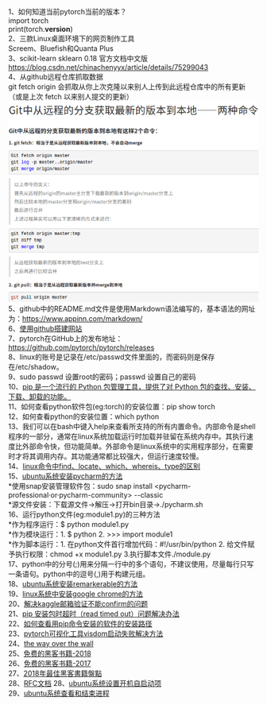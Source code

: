 1、如何知道当前pytorch当前的版本？<br>
import torch<br>
print(torch.__version__)<br>
2、三款Linux桌面环境下的网页制作工具<br>
Screem、Bluefish和Quanta Plus <br>
3、scikit-learn sklearn 0.18 官方文档中文版<br>
https://blog.csdn.net/chinachenyyx/article/details/75299043<br>
4、从github远程仓库抓取数据<br>
git fetch origin 会抓取从你上次克隆以来别人上传到此远程仓库中的所有更新（或是上次 fetch 以来别人提交的更新）<br>
![fromremotetolocal](https://github.com/Ryan-Lily/python-learning-notes/blob/master/images/Fetch-and-Pull.png)<br>
5、github中的README.md文件是使用Markdown语法编写的，基本语法的网址为：https://www.appinn.com/markdown/<br>
6、[使用github搭建网站](https://blog.csdn.net/pipisorry/article/details/51707366)<br>
7、pytorch在GitHub上的发布地址：https://github.com/pytorch/pytorch/releases  
8、linux的账号是记录在/etc/passwd文件里面的，而密码则是保存在/etc/shadow。  
9、sudo passwd 设置root的密码；passwd 设置自己的密码  
10、[pip 是一个流行的 Python 包管理工具，提供了对 Python 包的查找、安装、下载、卸载的功能。](https://blog.csdn.net/liuchunming033/article/details/39578019)  
11、如何查看python软件包(eg:torch)的安装位置：pip show torch  
12、如何查看python的安装位置：which python  
13、我们可以在bash中键入help来查看所支持的所有内置命令。内部命令是shell程序的一部分，通常在linux系统加载运行时加载并驻留在系统内存中。其执行速度比外部命令快，但功能简单。外部命令是linux系统中的实用程序部分，在需要时才将其调用内存。其功能通常都比较强大，但运行速度较慢。  
14、[linux命令中find、locate、which、whereis、type的区别](https://www.cnblogs.com/jycjy/p/6940544.html)  
15、[ubuntu系统安装pycharm的方法](https://www.jetbrains.com/help/pycharm/install-and-set-up-pycharm.html#linux)  
*使用snap安装管理软件包：sudo snap install <pycharm-professional·or·pycharm-community> --classic  
*源文件安装：下载源文件->解压->打开bin目录->./pycharm.sh  
16、运行python文件(eg:module1.py)的三种方法  
*作为程序运行：$ python module1.py  
*作为模块运行：1. $ python 2. >>> import module1  
*作为脚本运行：1. 在python文件首行增加代码：#!/usr/bin/python 2. 给文件赋予执行权限：chmod +x module1.py 3.执行脚本文件./module.py  
17、python中的分号(;)用来分隔一行中的多个语句，不建议使用，尽量每行只写一条语句。python中的逗号(,)用于构建元组。  
18、[ubuntu系统安装remarkerable的方法](https://blog.csdn.net/jq_ak47/article/details/54313983)  
19、[linux系统中安装google chrome的方法](https://blog.csdn.net/cv_you/article/details/77340262)  
20、[解决kaggle邮箱验证不能confirm的问题](https://blog.csdn.net/zs15321583801/article/details/79674741)  
21、[pip 安装包时超时（read timed out）问题解决办法](https://blog.csdn.net/github_37216944/article/details/69500990)  
22、[如何查看用pip命令安装的软件的安装路径](https://blog.csdn.net/jiangmengying01/article/details/78966174/)  
23、[pytorch可视化工具visdom启动失败解决方法](https://blog.csdn.net/qq_22194315/article/details/78827185)  
24、[the way over the wall](https://briian.com/7509/)  
25、[免费的黑客书籍-2018](http://omgfoss.com/best-ethical-hacking-pdf-books-free-download/)  
26、[免费的黑客书籍-2017](https://techviral.net/best-hacking-ebooks/)  
27、[2018年最佳黑客書籍盤點](https://tdaily.news/tech/88184)  
28、[RFC文档](https://www.rfc-editor.org/)
28、[ubuntu系统设置开机自启动项](https://www.cnblogs.com/EasonJim/p/7573292.html)  
29、[ubuntu系统查看和结束进程](https://blog.csdn.net/caomin1hao/article/details/78700282)
